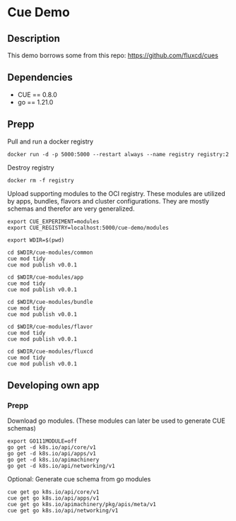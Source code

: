 # Cue Demo

## Description

This demo borrows some from this repo: <https://github.com/fluxcd/cues>

## Dependencies

- CUE == 0.8.0
- go == 1.21.0

## Prepp

Pull and run a docker registry

```shell
docker run -d -p 5000:5000 --restart always --name registry registry:2
```

Destroy registry

```shell
docker rm -f registry
```

Upload supporting modules to the OCI registry. These modules are utilized by apps, bundles, flavors and cluster configurations.
They are mostly schemas and therefor are very generalized.

```shell
export CUE_EXPERIMENT=modules
export CUE_REGISTRY=localhost:5000/cue-demo/modules

export WDIR=$(pwd)

cd $WDIR/cue-modules/common
cue mod tidy
cue mod publish v0.0.1

cd $WDIR/cue-modules/app
cue mod tidy
cue mod publish v0.0.1

cd $WDIR/cue-modules/bundle
cue mod tidy
cue mod publish v0.0.1

cd $WDIR/cue-modules/flavor
cue mod tidy
cue mod publish v0.0.1

cd $WDIR/cue-modules/fluxcd
cue mod tidy
cue mod publish v0.0.1
```

## Developing own app

### Prepp

Download go modules.
(These modules can later be used to generate CUE schemas)

```shell
export GO111MODULE=off
go get -d k8s.io/api/core/v1
go get -d k8s.io/api/apps/v1
go get -d k8s.io/apimachinery
go get -d k8s.io/api/networking/v1
```

Optional: Generate cue schema from go modules

```shell
cue get go k8s.io/api/core/v1
cue get go k8s.io/api/apps/v1
cue get go k8s.io/apimachinery/pkg/apis/meta/v1
cue get go k8s.io/api/networking/v1
```
